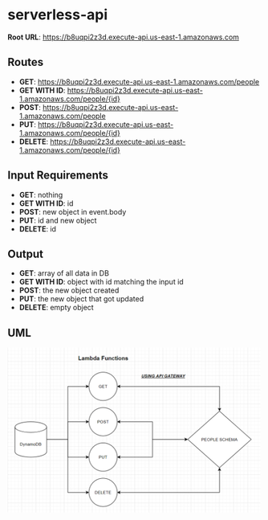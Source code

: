 # serverless-api

**Root URL**: https://b8uqpi2z3d.execute-api.us-east-1.amazonaws.com

## Routes

- **GET**: https://b8uqpi2z3d.execute-api.us-east-1.amazonaws.com/people
- **GET WITH ID**: https://b8uqpi2z3d.execute-api.us-east-1.amazonaws.com/people/{id}
- **POST**: https://b8uqpi2z3d.execute-api.us-east-1.amazonaws.com/people
- **PUT**: https://b8uqpi2z3d.execute-api.us-east-1.amazonaws.com/people/{id}
- **DELETE**: https://b8uqpi2z3d.execute-api.us-east-1.amazonaws.com/people/{id}

## Input Requirements

- **GET**: nothing
- **GET WITH ID**: id
- **POST**: new object in event.body
- **PUT**: id and new object
- **DELETE**: id

## Output

- **GET**: array of all data in DB
- **GET WITH ID**: object with id matching the input id
- **POST**: the new object created
- **PUT**: the new object that got updated
- **DELETE**: empty object

## UML

![UML](./uml.png)
